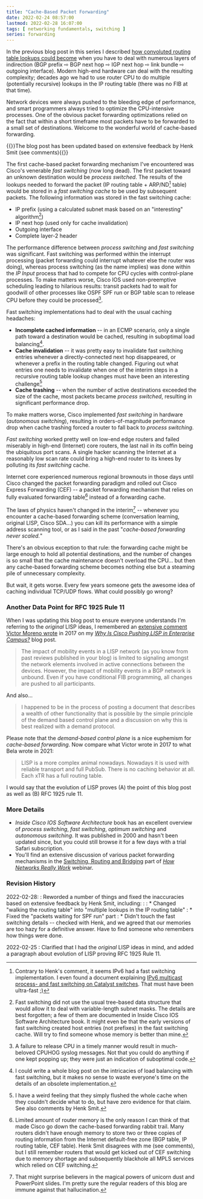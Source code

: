 ```yaml
---
title: "Cache-Based Packet Forwarding"
date: 2022-02-24 08:57:00
lastmod: 2022-02-28 16:07:00
tags: [ networking fundamentals, switching ]
series: forwarding
---
```

In the previous blog post in this series I described [how convoluted routing table lookups could become](/2022/02/packet-forwarding-header-lookup.html) when you have to deal with numerous layers of indirection (BGP prefix ⇨ BGP next hop ⇨ IGP next hop ⇨ link bundle ⇨ outgoing interface). Modern high-end hardware can deal with the resulting complexity; decades ago we had to use router CPU to do multiple (potentially recursive) lookups in the IP routing table (there was no FIB at that time).

Network devices were always pushed to the bleeding edge of performance, and smart programmers always tried to optimize the CPU-intensive processes. One of the obvious packet forwarding optimizations relied on the fact that within a short timeframe most packets have to be forwarded to a small set of destinations. Welcome to the wonderful world of cache-based forwarding.
<!--more-->
{{<note info>}}The blog post has been updated based on extensive feedback by Henk Smit (see comments){{</note>}}

The first cache-based packet forwarding mechanism I've encountered was Cisco's venerable *fast switching* (now long dead). The first packet toward an unknown destination would be *process switched*. The results of the lookups needed to forward the packet (IP routing table + ARP/ND[^ND] table) would be stored in a *fast switching cache* to be used by subsequent packets. The following information was stored in the fast switching cache:

[^ND]: Contrary to Henk's comment, it seems IPv6 had a fast switching implementation. I even found a document explaining [IPv6 multicast process- and fast switching on Catalyst switches](https://www.cisco.com/c/en/us/td/docs/switches/lan/catalyst2960xr/software/15-0_2_EX1/ipv6/configuration_guide/b_ipv6_152ex1_2960-xr_cg/b_ipv6_152ex1_2960-xr_cg_chapter_0100.html#concept_E52E96CD726B4C019A188FEB96C99A1C). That must have been ultra-fast ;)

* IP prefix (using a calculated subnet mask based on an "interesting" algorithm[^PFX])
* IP next hop (used only for cache invalidation)
* Outgoing interface
* Complete layer-2 header

[^PFX]: Fast switching did not use the usual tree-based data structure that would allow it to deal with variable-length subnet masks. The details are best forgotten; a few of them are documented in Inside Cisco IOS Software Architecture book. It might even be that the early versions of fast switching created host entries (not prefixes) in the fast switching cache. Will try to find someone whose memory is better than mine.

The performance difference between *process switching* and *fast switching* was significant. Fast switching was performed within the interrupt processing (packet forwarding could interrupt whatever else the router was doing), whereas process switching (as the name implies) was done within the *IP Input* process that had to compete for CPU cycles with control-plane processes. To make matters worse, Cisco IOS used non-preemptive scheduling leading to hilarious results: transit packets had to wait for goodwill of other processes like OSPF SPF run or BGP table scan to release CPU before they could be processed[^HOG].

[^HOG]: A failure to release CPU in a timely manner would result in much-beloved CPUHOG syslog messages. Not that you could do anything if one kept popping up; they were just an indication of suboptimal code.

Fast switching implementations had to deal with the usual caching headaches:

* **Incomplete cached information** -- in an ECMP scenario, only a single path toward a destination would be cached, resulting in suboptimal load balancing[^LB].
* **Cache invalidation** -- it was pretty easy to invalidate fast switching entries whenever a directly-connected next hop disappeared, or whenever a prefix in the routing table changed. Figuring out what entries one needs to invalidate when one of the interim steps in a recursive routing table lookup changes must have been an interesting challenge[^FLUSH]
* **Cache trashing** -- when the number of active destinations exceeded the size of the cache, most packets became *process switched*, resulting in significant performance drop.

[^LB]: I could write a whole blog post on the intricacies of load balancing with fast switching, but it makes no sense to waste everyone's time on the details of an obsolete implementation.

[^FLUSH]: I have a weird feeling that they simply flushed the whole cache when they couldn't decide what to do, but have zero evidence for that claim. See also comments by Henk Smit.

To make matters worse, Cisco implemented *fast switching* in hardware (*autonomous switching*), resulting in orders-of-magnitude performance drop when cache trashing forced a router to fall back to *process switching*.

*Fast switching* worked pretty well on low-end edge routers and failed miserably in high-end (Internet) core routers, the last nail in its coffin being the ubiquitous port scans. A single hacker scanning the Internet at a reasonably low scan rate could bring a high-end router to its knees by polluting its *fast switching* cache.

Internet core experienced numerous regional brownouts in those days until Cisco changed the packet forwarding paradigm and rolled out Cisco Express Forwarding (CEF) -- a packet forwarding mechanism that relies on fully evaluated forwarding table[^MEM] instead of a forwarding cache.

The laws of physics haven't changed in the interim[^MAGIC] -- whenever you encounter a cache-based forwarding scheme (conversation learning, original LISP, Cisco SDA...) you can kill its performance with a simple address scanning tool, or as I said in the past "*cache-based forwarding never scaled.*"

There's an obvious exception to that rule: the forwarding cache might be large enough to hold all potential destinations, and the number of changes is so small that the cache maintenance doesn't overload the CPU... but then any cache-based forwarding scheme becomes nothing else but a steaming pile of unnecessary complexity.

But wait, it gets worse. Every few years someone gets the awesome idea of caching individual TCP/UDP flows. What could possibly go wrong?

### Another Data Point for RFC 1925 Rule 11

When I was updating this blog post to ensure everyone understands I'm referring to the _original_ LISP ideas, I remembered an [extensive comment Victor Moreno wrote](https://blog.ipspace.net/2017/09/why-is-cisco-pushing-lisp-in-enterprise.html#5200837098827991481) in 2017 on my _[Why Is Cisco Pushing LISP in Enterprise Campus?](https://blog.ipspace.net/2017/09/why-is-cisco-pushing-lisp-in-enterprise.html)_ blog post.

> The impact of mobility events in a LISP network (as you know from past reviews published in your blog) is limited to signaling amongst the network elements involved in active connections between the devices. However, the impact of mobility events in a BGP network is unbound. Even if you have conditional FIB programming, all changes are pushed to all participants. 

And also...

> I happened to be in the process of posting a document that describes a wealth of other functionality that is possible by the simple principle of the demand based control plane and a discussion on why this is best realized with a demand protocol. 

Please note that the _demand-based control plane_ is a nice euphemism for _cache-based forwarding_. Now compare what Victor wrote in 2017 to what Bela wrote in 2021:

> LISP is a more complex animal nowadays. Nowadays it is used with reliable transport and full PubSub. There is no caching behavior at all. Each xTR has a full routing table.

I would say that the evolution of LISP proves (A) the point of this blog post as well as (B) RFC 1925 rule 11.

### More Details

* *Inside Cisco IOS Software Architecture* book has an excellent overview of *process switching*, *fast switching*, *optimum switching* and *autonomous switching*. It was published in 2000 and hasn't been updated since, but you could still browse it for a few days with a trial Safari subscription.
* You'll find an extensive discussion of various packet forwarding mechanisms in the [Switching, Routing and Bridging](https://my.ipspace.net/bin/list?id=Net101#SWITCH) part of _[How Networks Really Work](https://www.ipspace.net/How_Networks_Really_Work)_ webinar.

[^MEM]: Limited amount of router memory is the only reason I can think of that made Cisco go down the cache-based forwarding rabbit trail. Many routers didn't have enough memory to store two or three copies of routing information from the Internet default-free zone (BGP table, IP routing table, CEF table). Henk Smit disagrees with me (see comments), but I still remember routers that would get kicked out of CEF switching due to memory shortage and subsequently blackhole all MPLS services which relied on CEF switching.

[^MAGIC]: That might surprise believers in the magical powers of unicorn dust and PowerPoint slides. I'm pretty sure the regular readers of this blog are immune against that hallucination.

### Revision History

2022-02-28:
: Reworded a number of things and fixed the inaccuracies based on extensive feedback by Henk Smit, including:
:
: * Changed "walking the routing table" into "multiple lookups in the IP routing table"
: * Fixed the "packets waiting for SPF run" part
: * Didn't touch the fast switching details -- checked with Henk, and we agreed that our memories are too hazy for a definitive answer. Have to find someone who remembers how things were done.

2022-02-25
: Clarified that I had the _original_ LISP ideas in mind, and added a paragraph about evolution of LISP proving RFC 1925 Rule 11.